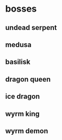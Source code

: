 # bosses

## undead serpent

## medusa

## basilisk

## dragon queen

## ice dragon

## wyrm king

## wyrm demon
